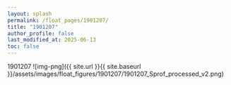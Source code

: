 ```yaml
---
layout: splash
permalink: /float_pages/1901207/
title: "1901207"
author_profile: false
last_modified_at: 2025-06-13
toc: false
---
```

 
1901207
![img-png]({{ site.url }}{{ site.baseurl }}/assets/images/float_figures/1901207/1901207_Sprof_processed_v2.png)